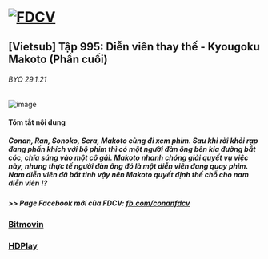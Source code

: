 # [![FDCV](https://user-images.githubusercontent.com/75318518/142803511-f5c20d56-47eb-4f2a-b63f-6b9b169c295b.png)](https://admin1509.github.io/fdcvteam.blogspot.com/)
## [Vietsub] Tập 995: Diễn viên thay thế - Kyougoku Makoto (Phần cuối)
###### BYO 29.1.21
![image](https://user-images.githubusercontent.com/75318518/142832582-09a447be-a038-427b-b64a-75d439bf14d8.png)

#### Tóm tắt nội dung
##### Conan, Ran, Sonoko, Sera, Makoto cùng đi xem phim. Sau khi rời khỏi rạp đang phấn khích với bộ phim thì có một người đàn ông bên kia đường bắt cóc, chĩa súng vào một cô gái. Makoto nhanh chóng giải quyết vụ việc này, nhưng thực tế người đàn ông đó là một diễn viên đang quay phim. Nam diễn viên đã bất tỉnh vậy nên Makoto quyết định thế chỗ cho nam diễn viên !?  
##### >> Page Facebook mới của FDCV: [fb.com/conanfdcv](https://fb.com/conanfdcv)
### [Bitmovin](https://bitmovin.com/demos/stream-test?format=hls&manifest=https://raw.githubusercontent.com/admin1509/admin1509/main/video-5b.gapo.vn/videos/results/8bcf2c83-b222-4a90-9831-42f063060cd6/720p/file.m3u8)
### [HDPlay](https://hdplay.se/?HLSP2P=https://raw.githubusercontent.com/admin1509/admin1509/main/video-5b.gapo.vn/videos/results/8bcf2c83-b222-4a90-9831-42f063060cd6/720p/file.m3u8)
